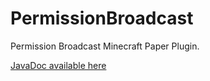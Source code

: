 # PermissionBroadcast
Permission Broadcast Minecraft Paper Plugin.

[JavaDoc available here](https://teamopprojects.github.io/PermissionBroadcast/)
